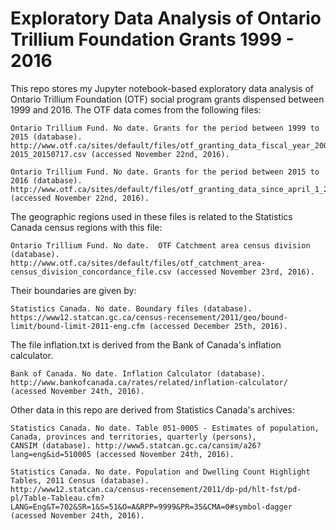 <h1>Exploratory Data Analysis of Ontario Trillium Foundation Grants 1999 - 2016</h1>

This repo stores my Jupyter notebook-based exploratory data analysis of Ontario Trillium Foundation (OTF) social program grants dispensed between 1999 and 2016.  The OTF data comes from the following files:

    Ontario Trillium Fund. No date. Grants for the period between 1999 to 2015 (database).
    http://www.otf.ca/sites/default/files/otf_granting_data_fiscal_year_2000-2015_20150717.csv (accessed November 22nd, 2016).

    Ontario Trillium Fund. No date. Grants for the period between 2015 to 2016 (database).
    http://www.otf.ca/sites/default/files/otf_granting_data_since_april_1_2015.csv (accessed November 22nd, 2016).

The geographic regions used in these files is related to the Statistics Canada census regions with this file:

    Ontario Trillium Fund. No date.  OTF Catchment area census division (database). 
    http://www.otf.ca/sites/default/files/otf_catchment_area-census_division_concordance_file.csv (accessed November 23rd, 2016).

Their boundaries are given by:

    Statistics Canada. No date. Boundary files (database). 
    https://www12.statcan.gc.ca/census-recensement/2011/geo/bound-limit/bound-limit-2011-eng.cfm (accessed December 25th, 2016).

The file inflation.txt is derived from the Bank of Canada's inflation calculator.

    Bank of Canada. No date. Inflation Calculator (database). 
    http://www.bankofcanada.ca/rates/related/inflation-calculator/ (acessed November 24th, 2016).

Other data in this repo are derived from Statistics Canada's archives:

    Statistics Canada. No date. Table 051-0005 - Estimates of population, Canada, provinces and territories, quarterly (persons), 
    CANSIM (database). http://www5.statcan.gc.ca/cansim/a26?lang=eng&id=510005 (accessed November 24th, 2016).

    Statistics Canada. No date. Population and Dwelling Count Highlight Tables, 2011 Census (database). 
    http://www12.statcan.ca/census-recensement/2011/dp-pd/hlt-fst/pd-pl/Table-Tableau.cfm?
    LANG=Eng&T=702&SR=1&S=51&O=A&RPP=9999&PR=35&CMA=0#symbol-dagger (acessed November 24th, 2016).
